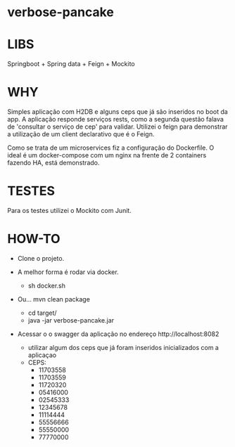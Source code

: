 # verbose-pancake
# LIBS
 Springboot + Spring data + Feign + Mockito 
# WHY

 Simples aplicação com H2DB e alguns ceps que já são inseridos no boot da app. A aplicação responde serviços rests, como a segunda questão falava de 'consultar o serviço de cep' para validar. Utilizei o feign para demonstrar a utilização de um client declarativo que é o Feign.
 
 Como se trata de um microservices fiz a configuração do Dockerfile. O ideal é um docker-compose com um nginx na frente de 2 containers fazendo HA, está demonstrado. 
 
 
# TESTES
 Para os testes utilizei o Mockito com Junit. 
# HOW-TO
- Clone o projeto. 
- A melhor forma é rodar via docker. 
  - sh docker.sh
- Ou... mvn clean package
  - cd target/
  - java -jar verbose-pancake.jar

- Acessar o o swagger da aplicação no endereço http://localhost:8082
  - utilizar algum dos ceps que já foram inseridos inicializados com a aplicaçao
  - CEPS:
    - 11703558
    - 11703559
    - 11720320
    - 05416000
    - 02545333
    - 12345678
    - 11114444
    - 55556666
    - 55550000
    - 77770000

